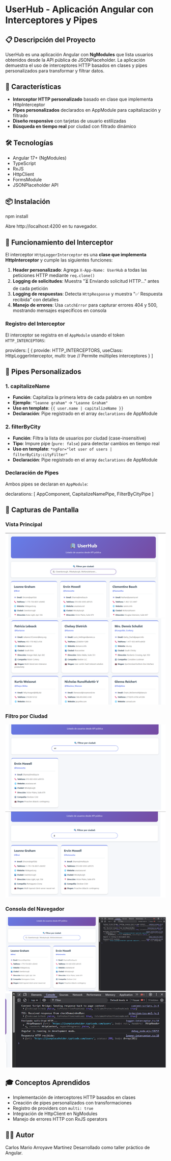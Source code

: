 # UserHub - Aplicación Angular con Interceptores y Pipes

## 📋 Descripción del Proyecto

UserHub es una aplicación Angular con **NgModules** que lista usuarios obtenidos desde la API pública de JSONPlaceholder. La aplicación demuestra el uso de interceptores HTTP basados en clases y pipes personalizados para transformar y filtrar datos.

## 🚀 Características

- **Interceptor HTTP personalizado** basado en clase que implementa HttpInterceptor
- **Pipes personalizados** declarados en AppModule para capitalización y filtrado
- **Diseño responsive** con tarjetas de usuario estilizadas
- **Búsqueda en tiempo real** por ciudad con filtrado dinámico

## 🛠️ Tecnologías

- Angular 17+ (NgModules)
- TypeScript
- RxJS
- HttpClient
- FormsModule
- JSONPlaceholder API

## 📦 Instalación
npm install

Abre http://localhost:4200 en tu navegador.

## 🔧 Funcionamiento del Interceptor

El interceptor `HttpLoggerInterceptor` es una **clase que implementa HttpInterceptor** y cumple las siguientes funciones:

1. **Header personalizado**: Agrega `X-App-Name: UserHub` a todas las peticiones HTTP mediante `req.clone()`
2. **Logging de solicitudes**: Muestra "⏳ Enviando solicitud HTTP..." antes de cada petición
3. **Logging de respuestas**: Detecta `HttpResponse` y muestra "✅ Respuesta recibida" con detalles
4. **Manejo de errores**: Usa `catchError` para capturar errores 404 y 500, mostrando mensajes específicos en consola

### Registro del Interceptor

El interceptor se registra en el `AppModule` usando el token `HTTP_INTERCEPTORS`:

providers: [
{
provide: HTTP_INTERCEPTORS,
useClass: HttpLoggerInterceptor,
multi: true // Permite múltiples interceptores
}
]


## 🎯 Pipes Personalizados

### 1. capitalizeName
- **Función**: Capitaliza la primera letra de cada palabra en un nombre
- **Ejemplo**: `"leanne graham"` → `"Leanne Graham"`
- **Uso en template**: `{{ user.name | capitalizeName }}`
- **Declaración**: Pipe registrado en el array `declarations` de AppModule

### 2. filterByCity
- **Función**: Filtra la lista de usuarios por ciudad (case-insensitive)
- **Tipo**: Impure pipe (`pure: false`) para detectar cambios en tiempo real
- **Uso en template**: `*ngFor="let user of users | filterByCity:cityFilter"`
- **Declaración**: Pipe registrado en el array `declarations` de AppModule

### Declaración de Pipes

Ambos pipes se declaran en `AppModule`:

declarations: [
AppComponent,
CapitalizeNamePipe,
FilterByCityPipe
]


## 📸 Capturas de Pantalla

### Vista Principal
![alt text](image.png)
![alt text](image-1.png)

### Filtro por Ciudad
![alt text](image-2.png)
![alt text](image-3.png)

### Consola del Navegador
![alt text](image-4.png)
![alt text](image-5.png)

## 🎓 Conceptos Aprendidos

- Implementación de interceptores HTTP basados en clases
- Creación de pipes personalizados con transformaciones
- Registro de providers con `multi: true`
- Integración de HttpClient en NgModules
- Manejo de errores HTTP con RxJS operators

## 👨‍💻 Autor

Carlos Mario Arroyave Martínez
Desarrollado como taller práctico de Angular.
